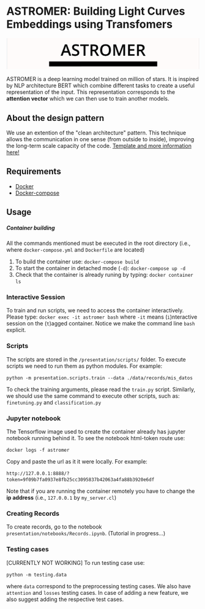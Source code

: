 # ASTROMER: Building Light Curves Embeddings using Transfomers

![](https://github.com/cridonoso/astromer/blob/main/presentation/figures/banner.png?raw=true)

ASTROMER is a deep learning model trained on million of stars. It is inspired by NLP architecture BERT which combine different tasks to create a useful representation of the input. This representation corresponds to the **attention vector** which we can then use to train another models.

## About the design pattern
We use an extention of the "clean architecture" pattern. This technique allows the communication in one sense (from outside to inside), improving the long-term scale capacity of the code. [Template and more information here!](https://github.com/cridonoso/tf2_base.git)

## Requirements
- [Docker](https://docs.docker.com/engine/install/)
- [Docker-compose](https://docs.docker.com/compose/install/)

## Usage
##### Container building
All the commands mentioned must be executed in the root directory (i.e., where `docker-compose.yml` and `Dockerfile` are located)
1. To build the container use: `docker-compose build`
2. To start the container in detached mode (`-d`): `docker-compose up -d`
3. Check that the container is already runing by typing: `docker container ls`

### Interactive Session
To train and run scripts, we need to access the container interactively. Please type:
```docker exec -it astromer bash``` 
where `-it` means (`i`)nteractive session on the (`t`)agged container. Notice we make the command line `bash` explicit.

### Scripts
The scripts are stored in the `/presentation/scripts/` folder. 
To execute scripts we need to run them as python modules. For example:
```
python -m presentation.scripts.train --data ./data/records/mis_datos
``` 
To check the training arguments, please read the `train.py` script. Similarly, we should use the same command to execute other scripts, such as: `finetuning.py` and `classification.py`

### Jupyter notebook
The Tensorflow image used to create the container already has jupyter notebook running behind it. To see the notebook html-token route use:
```
docker logs -f astromer
```
Copy and paste the url as it it were locally. 
For example: 
```
http://127.0.0.1:8888/?token=9f09b7fa0937e8fb25cc3095837b42063a4fa88b3920e6df
``` 

Note that if you are running the container remotely you have to change the **ip address** (i.e., `127.0.0.1` by `my_server.cl`)

### Creating Records
To create records, go to the notebook `presentation/notebooks/Records.ipynb`. (Tutorial in progress...)

### Testing cases
[CURRENTLY NOT WORKING]
To run testing case use: 
```
python -m testing.data
```
where `data` correspond to the preprocessing testing cases. We also have `attention` and `losses` testing cases. In case of adding a new feature, we also suggest adding the respective test cases.
